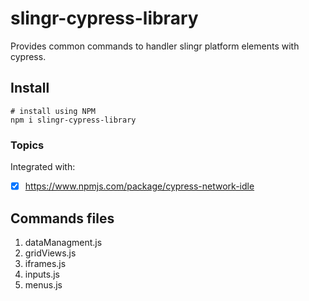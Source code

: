 # slingr-cypress-library

Provides common commands to handler slingr platform elements with cypress.

## Install

```
# install using NPM
npm i slingr-cypress-library

```

### Topics

Integrated with:

- [x] https://www.npmjs.com/package/cypress-network-idle 

## Commands files

1. dataManagment.js
2. gridViews.js
3. iframes.js
4. inputs.js
5. menus.js

